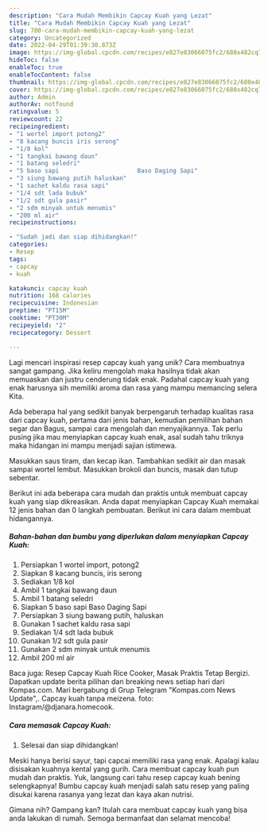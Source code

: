 ```yaml
---
description: "Cara Mudah Membikin Capcay Kuah yang Lezat"
title: "Cara Mudah Membikin Capcay Kuah yang Lezat"
slug: 700-cara-mudah-membikin-capcay-kuah-yang-lezat
category: Uncategorized
date: 2022-04-29T01:39:30.873Z
image: https://img-global.cpcdn.com/recipes/e827e83066075fc2/680x482cq70/capcay-kuah-foto-resep-utama.jpg
hideToc: false
enableToc: true
enableTocContent: false
thumbnail: https://img-global.cpcdn.com/recipes/e827e83066075fc2/680x482cq70/capcay-kuah-foto-resep-utama.jpg
cover: https://img-global.cpcdn.com/recipes/e827e83066075fc2/680x482cq70/capcay-kuah-foto-resep-utama.jpg
author: Admin
authorAv: notfound
ratingvalue: 5
reviewcount: 22
recipeingredient:
- "1 wortel import potong2"
- "8 kacang buncis iris serong"
- "1/8 kol"
- "1 tangkai bawang daun"
- "1 batang seledri"
- "5 baso sapi                      Baso Daging Sapi"
- "3 siung bawang putih haluskan"
- "1 sachet kaldu rasa sapi"
- "1/4 sdt lada bubuk"
- "1/2 sdt gula pasir"
- "2 sdm minyak untuk menumis"
- "200 ml air"
recipeinstructions:

- "Sudah jadi dan siap dihidangkan!"
categories:
- Resep
tags:
- capcay
- kuah

katakunci: capcay kuah 
nutrition: 168 calories
recipecuisine: Indonesian
preptime: "PT15M"
cooktime: "PT30M"
recipeyield: "2"
recipecategory: Dessert

---
```





Lagi mencari inspirasi resep capcay kuah yang unik? Cara membuatnya sangat gampang. Jika keliru mengolah maka hasilnya tidak akan memuaskan dan justru cenderung tidak enak. Padahal capcay kuah yang enak harusnya sih memiliki aroma dan rasa yang mampu memancing selera Kita.





Ada beberapa hal yang sedikit banyak berpengaruh terhadap kualitas rasa dari capcay kuah, pertama dari jenis bahan, kemudian pemilihan bahan segar dan Bagus, sampai cara mengolah dan menyajikannya. Tak perlu pusing jika mau menyiapkan capcay kuah enak,      asal sudah tahu triknya maka hidangan ini mampu menjadi sajian istimewa.














Masukkan saus tiram, dan kecap ikan. Tambahkan sedikit air dan masak sampai wortel lembut. Masukkan brokoli dan buncis, masak dan tutup sebentar.






Berikut ini ada beberapa cara mudah dan praktis untuk membuat capcay kuah yang siap dikreasikan. Anda dapat menyiapkan Capcay Kuah memakai 12 jenis bahan dan 0 langkah pembuatan. Berikut ini cara dalam membuat hidangannya.

<!--inarticleads1-->

##### Bahan-bahan dan bumbu yang diperlukan dalam menyiapkan Capcay Kuah:

1. Persiapkan 1 wortel import, potong2
1. Siapkan 8 kacang buncis, iris serong
1. Sediakan 1/8 kol
1. Ambil 1 tangkai bawang daun
1. Ambil 1 batang seledri
1. Siapkan 5 baso sapi                      Baso Daging Sapi
1. Persiapkan 3 siung bawang putih, haluskan
1. Gunakan 1 sachet kaldu rasa sapi
1. Sediakan 1/4 sdt lada bubuk
1. Gunakan 1/2 sdt gula pasir
1. Gunakan 2 sdm minyak untuk menumis
1. Ambil 200 ml air


Baca juga: Resep Capcay Kuah Rice Cooker, Masak Praktis Tetap Bergizi. Dapatkan update berita pilihan dan breaking news setiap hari dari Kompas.com. Mari bergabung di Grup Telegram &#34;Kompas.com News Update&#34;,. Capcay kuah tanpa meizena. foto: Instagram/@djanara.homecook. 

<!--inarticleads2-->

##### Cara memasak Capcay Kuah:


1. Selesai dan siap dihidangkan!

Meski hanya berisi sayur, tapi capcai memiliki rasa yang enak. Apalagi kalau disisakan kuahnya kental yang gurih. Cara membuat capcay kuah pun mudah dan praktis. Yuk, langsung cari tahu resep capcay kuah bening selengkapnya! Bumbu capcay kuah menjadi salah satu resep yang paling disukai karena rasanya yang lezat dan kaya akan nutrisi. 

Gimana nih? Gampang kan? Itulah cara membuat capcay kuah yang bisa anda lakukan di rumah. Semoga bermanfaat dan selamat mencoba!
